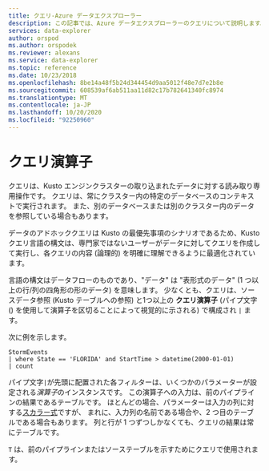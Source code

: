 ```yaml
---
title: クエリ-Azure データエクスプローラー
description: この記事では、Azure データエクスプローラーのクエリについて説明します。
services: data-explorer
author: orspod
ms.author: orspodek
ms.reviewer: alexans
ms.service: data-explorer
ms.topic: reference
ms.date: 10/23/2018
ms.openlocfilehash: 8be14a48f5b24d344454d9aa5012f48e7d7e2b8e
ms.sourcegitcommit: 608539af6ab511aa11d82c17b782641340fc8974
ms.translationtype: MT
ms.contentlocale: ja-JP
ms.lasthandoff: 10/20/2020
ms.locfileid: "92250960"
---
```

# <a name="query-operators"></a>クエリ演算子

クエリは、Kusto エンジンクラスターの取り込まれたデータに対する読み取り専用操作です。 クエリは、常にクラスター内の特定のデータベースのコンテキストで実行されます。 また、別のデータベースまたは別のクラスター内のデータを参照している場合もあります。

データのアドホッククエリは Kusto の最優先事項のシナリオであるため、Kusto クエリ言語の構文は、専門家ではないユーザーがデータに対してクエリを作成して実行し、各クエリの内容 (論理的) を明確に理解できるように最適化されています。

言語の構文はデータフローのものであり、"データ" は "表形式のデータ" (1 つ以上の行/列の四角形の形のデータ) を意味します。 少なくとも、クエリは、ソースデータ参照 (Kusto テーブルへの参照) と1つ以上の **クエリ演算子** (パイプ文字 () を使用して演算子を区切ることによって視覚的に示される) で構成され `|` ます。

次に例を示します。

<!-- csl: https://help.kusto.windows.net:443/Samples -->
```kusto
StormEvents 
| where State == 'FLORIDA' and StartTime > datetime(2000-01-01)
| count
```

パイプ文字`|`が先頭に配置された各フィルターは、いくつかのパラメーターが設定される*演算子*のインスタンスです。 この演算子への入力は、前のパイプラインの結果であるテーブルです。 ほとんどの場合、パラメーターは入力の列に対する[スカラー式](./scalar-data-types/index.md)ですが、
まれに、入力列の名前である場合や、2 つ目のテーブルである場合もあります。 列と行が 1 つずつしかなくても、クエリの結果は常にテーブルです。

`T` は、前のパイプラインまたはソーステーブルを示すためにクエリで使用されます。
